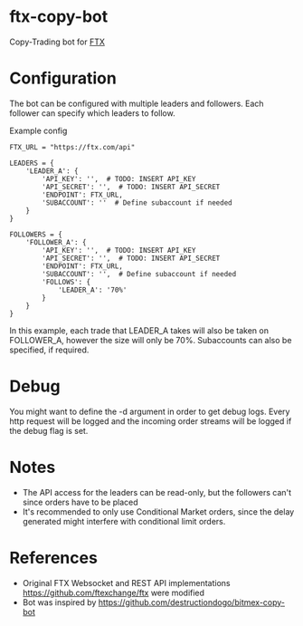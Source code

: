 # ftx-copy-bot
Copy-Trading bot for [FTX](https://ftx.com)

# Configuration
The bot can be configured with multiple leaders and followers. 
Each follower can specify which leaders to follow.

Example config

    FTX_URL = "https://ftx.com/api"

    LEADERS = {
        'LEADER_A': {
            'API_KEY': '',  # TODO: INSERT API_KEY
            'API_SECRET': '',  # TODO: INSERT API_SECRET
            'ENDPOINT': FTX_URL,
            'SUBACCOUNT': ''  # Define subaccount if needed
        }
    }
    
    FOLLOWERS = {
        'FOLLOWER_A': {
            'API_KEY': '',  # TODO: INSERT API_KEY
            'API_SECRET': '',  # TODO: INSERT API_SECRET
            'ENDPOINT': FTX_URL,
            'SUBACCOUNT': '',  # Define subaccount if needed
            'FOLLOWS': {
                'LEADER_A': '70%'
            }
        }
    }

In this example, each trade that LEADER_A takes will also be taken on FOLLOWER_A,
however the size will only be 70%. Subaccounts can also be specified, if required.

# Debug
You might want to define the -d argument in order to get debug logs. Every http request will be logged and the incoming
order streams will be logged if the debug flag is set. 

# Notes
- The API access for the leaders can be read-only, but the followers can't since orders have to be placed
- It's recommended to only use Conditional Market orders, since the delay generated might interfere with conditional limit orders.

# References
- Original FTX Websocket and REST API implementations https://github.com/ftexchange/ftx were modified
- Bot was inspired by https://github.com/destructiondogo/bitmex-copy-bot

